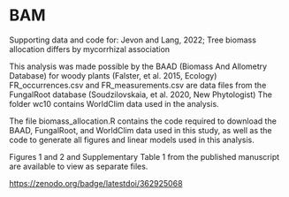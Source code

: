 # BAM
Supporting data and code for: Jevon and Lang, 2022; Tree biomass allocation differs by mycorrhizal association

This analysis was made possible by the BAAD (Biomass And Allometry Database) for woody plants (Falster, et al. 2015, Ecology)
FR_occurrences.csv and FR_measurements.csv are data files from the FungalRoot database (Soudzilovskaia, et al. 2020, New Phytologist)
The folder wc10 contains WorldClim data used in the analysis.

The file biomass_allocation.R contains the code required to download the BAAD, FungalRoot, and WorldClim data used in this study, as well as the code to generate all figures and linear models used in this analysis.

Figures 1 and 2 and Supplementary Table 1 from the published manuscript are available to view as separate files.

https://zenodo.org/badge/latestdoi/362925068

 


